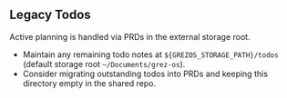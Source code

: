 ## Legacy Todos

Active planning is handled via PRDs in the external storage root.

- Maintain any remaining todo notes at `${GREZOS_STORAGE_PATH}/todos` (default storage root `~/Documents/grez-os`).
- Consider migrating outstanding todos into PRDs and keeping this directory empty in the shared repo.
